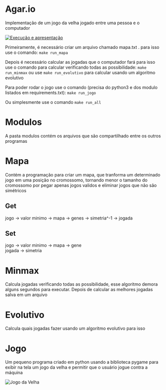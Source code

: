 # Agar.io

Implementação de um jogo da velha jogado entre uma pessoa e o computador

[![Execução e apresentação](http://img.youtube.com/vi/hnjac7k0mpk/0.jpg)](http://www.youtube.com/watch?v=hnjac7k0mpk "Vídeo explicativo")

Primeiramente, é necessário criar um arquivo chamado mapa.txt .
para isso use o comando:
`make run_mapa`

Depois é necessário calcular as jogadas que o computador fará
para isso use o comando para calcular verificando todas as possibilidade:
`make run_minmax`
ou use `make run_evolutivo` para calcular usando um algoritmo evolutivo

Para poder rodar o jogo use o comando (precisa do python3 e dos modulo listados em requirements.txt):
`make run_jogo`

Ou simplesmente use o comando `make run_all`

# Modulos

A pasta modulos contém os arquivos que são compartilhado entre os outros programas

# Mapa

Contém a programação para criar um mapa,
que tranforma um determinado jogo em uma posição no cromossomo,
tornando menor o tamanho do cromossomo por pegar apenas jogos validos
e eliminar jogos que não são simétricos

## Get
jogo -> valor minimo -> mapa -> genes -> simetria^-1 -> jogada

## Set
jogo -> valor minimo -> mapa -> gene \
jogada -> simetria

# Minmax

Calcula jogadas verificando todas as possibilidade,
esse algoritmo demora alguns segundos para executar.
Depois de calcular as melhores jogadas salva em um arquivo

# Evolutivo

Calcula quais jogadas fazer usando um algoritmo evolutivo para isso

# Jogo

Um pequeno programa criado em python usando a biblioteca pygame para exibir na tela um jogo da velha
e permitir que o usuário jogue contra a máquina

![Jogo da Velha](images/jogo_da_velha.png)
